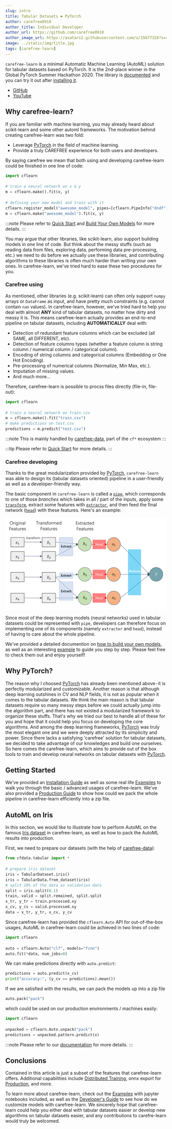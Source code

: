 ```yaml
---
slug: intro
title: Tabular Datasets ❤️ PyTorch
author: carefree0910
author_title: Individual Developer
author_url: https://github.com/carefree0910
author_image_url: https://avatars2.githubusercontent.com/u/15677328?s=400&u=4f6885246f1b9bb7b22312889859a824c9b05629&v=4
image: ../static/img/title.jpg
tags: [carefree-learn]
---
```


`carefree-learn` is a minimal Automatic Machine Learning (AutoML) solution for tabular datasets based on PyTorch. It is the 2nd-place winner in the Global PyTorch Summer Hackathon 2020. The library is [documented](https://carefree0910.me/carefree-learn-doc/docs) and you can try it out after [installing it](https://carefree0910.me/carefree-learn-doc/docs/getting-started/installation).

+ [GitHub](https://github.com/carefree0910/carefree-learn)
+ [YouTube](https://www.youtube.com/watch?v=hMzLmwmdQ_k&t=10s)

<!--truncate-->


## Why carefree-learn?

If you are familiar with machine learning, you may already heard about scikit-learn and some other automl frameworks. The motivation behind creating carefree-learn was two fold:
+ Leverage [PyTorch](https://pytorch.org/) in the field of machine learning.
+ Provide a truly CAREFREE experience for both users and developers.

By saying carefree we mean that both using and developing carefree-learn could be finished in one line of code:

```python
import cflearn

# train a neural network on x & y
m = cflearn.make().fit(x, y)

# defining your new model and train with it
cflearn.register_model("awesome_model", pipes=[cflearn.PipeInfo("dndf")])
m = cflearn.make("awesome_model").fit(x, y)
```

:::note
Please refer to [Quick Start](https://carefree0910.me/carefree-learn-doc/docs/getting-started/quick-start) and [Build Your Own Models](https://carefree0910.me/carefree-learn-doc/docs/developer-guides/customization) for more details.
:::

You may argue that other libraries, like scikit-learn, also support building models in one line of code. But think about the messy stuffs (such as reading data from files, exploring data, performing data pre-processing, etc.) we need to do before we actually use these libraries, and contributing algorithms to these libraries is often much harder than writing your own ones. In carefree-learn, we've tried hard to ease these two procedures for you.

### Carefree using

As mentioned, other libraries (e.g. scikit-learn) can often only support `numpy` arrays or `DataFrame` as input, and have pretty much constraints (e.g. cannot contain `nan` values). In carefree-learn, however, we've tried hard to help you deal with almost **ANY** kind of tabular datasets, no matter how dirty and messy it is. This means carefree-learn actually provides an end-to-end pipeline on tabular datasets, including **AUTOMATICALLY** deal with:
+ Detection of redundant feature columns which can be excluded (all SAME, all DIFFERENT, etc).
+ Detection of feature columns types (whether a feature column is string column / numerical column / categorical column).
+ Encoding of string columns and categorical columns (Embedding or One Hot Encoding).
+ Pre-processing of numerical columns (Normalize, Min Max, etc.).
+ Imputation of missing values.
+ And much more…

Therefore, carefree-learn is possible to procss files directly (file-in, file-out):

```python
import cflearn

# train a neural network on train.csv
m = cflearn.make().fit("train.csv")
# make predictions on test.csv
predictions = m.predict("test.csv")
```

:::note
This is mainly handled by [carefree-data](https://github.com/carefree0910/carefree-data), part of the `cf*` ecosystem
:::

:::tip
Please refer to [Quick Start](https://carefree0910.me/carefree-learn-doc/docs/getting-started/quick-start) for more details.
:::

### Carefree developing

Thanks to the great modularization provided by [PyTorch](https://pytorch.org/), `carefree-learn` was able to design its (tabular datasets oriented) pipeline in a user-friendly as well as a developer-friendly way.

The basic component in `carefree-learn` is called a [`pipe`](https://carefree0910.me/carefree-learn-doc/docs/design-principles#pipe), which corresponds to one of those *branches* which takes in all / part of the inputs, apply some [`transform`](https://carefree0910.me/carefree-learn-doc/docs/design-principles#transform), extract some features with [`extractor`](https://carefree0910.me/carefree-learn-doc/docs/design-principles#extractor), and then feed the final network ([`head`](https://carefree0910.me/carefree-learn-doc/docs/design-principles#head)) with these features. Here's an example:

![Pipe](../static/img/pipe.png)

Since most of the deep learning models (neural networks) used in tabular datasets could be represented with `pipe`, developers can therefore focus on implementing one of its components (namely `extractor` and `head`), instead of having to care about the whole pipeline.

We've provided a detailed documention on [how to build your own models](https://carefree0910.me/carefree-learn-doc/docs/developer-guides/customization), as well as an interesting [example](https://carefree0910.me/carefree-learn-doc/docs/examples/operations) to guide you step by step. Please feel free to check them out and enjoy yourself!


## Why PyTorch?

The reason why I choosed [PyTorch](https://pytorch.org/) has already been mentioned above - it is perfectly modularized and customizable. Another reason is that although deep learning outshines in CV and NLP fields, it is not as popular when it comes to the tabular datasets. We think the main reason is that tabular datasets require so many messy steps before we could actually jump into the algorithm part, and there has not existed a modularized framework to organize these stuffs. That's why we tried our best to handle all of these for you and hope that it could help you focus on developing the core algorithms. And among the deep learning frameworks, [PyTorch](https://pytorch.org/) was truly the most elegant one and we were deeply attracted by its simplicity and power. Since there lacks a satisfying 'carefree' solution for tabular datasets,  we decided to take advantage of our knowledges and build one ourselves. So here comes the carefree-learn, which aims to provide out of the box tools to train and develop neural networks on tabular datasets with [PyTorch](https://pytorch.org/).


## Getting Started

We've provided an [Installation Guide](https://carefree0910.me/carefree-learn-doc/docs/getting-started/installation) as well as some real life [Examples](https://carefree0910.me/carefree-learn-doc/docs/examples/iris) to walk you through the basic / advanced usages of carefree-learn. We've also provided a [Production Guide](https://carefree0910.me/carefree-learn-doc/docs/user-guides/production) to show how could we pack the whole pipeline in carefree-learn efficiently into a zip file.


## AutoML on Iris

In this section, we would like to illustrate how to perform AutoML on the famous [Iris dataset](https://archive.ics.uci.edu/ml/datasets/iris) in carefree-learn, as well as how to pack the AutoML results into production.

First, we need to prepare our datasets (with the help of [carefree-data](https://github.com/carefree0910/carefree-data)):

```python
from cfdata.tabular import *

# prepare iris dataset
iris = TabularDataset.iris()
iris = TabularData.from_dataset(iris)
# split 10% of the data as validation data
split = iris.split(0.1)
train, valid = split.remained, split.split
x_tr, y_tr = train.processed.xy
x_cv, y_cv = valid.processed.xy
data = x_tr, y_tr, x_cv, y_cv
```

Since carefree-learn has provided the `cflearn.Auto` API for out-of-the-box usages, AutoML in carefree-learn could be achieved in two lines of code:

```python
import cflearn

auto = cflearn.Auto("clf", models="fcnn")
auto.fit(*data, num_jobs=0)
```

We can make predictions directly with `auto.predict`:

```python
predictions = auto.predict(x_cv)
print("accuracy:", (y_cv == predictions).mean())
```

If we are satisfied with the results, we can pack the models up into a zip file

```python
auto.pack("pack")
```

which could be used on our production environments / machines easily:

```python
import cflearn

unpacked = cflearn.Auto.unpack("pack")
predictions = unpacked.pattern.predict(x)
```

:::note
Please refer to our [documentation](https://carefree0910.me/carefree-learn-doc/docs/user-guides/auto-ml) for more details.
:::

## Conclusions

Contained in this article is just a subset of the features that carefree-learn offers. Additional capabilities include [Distributed Training](https://carefree0910.me/carefree-learn-doc/docs/user-guides/distributed#distributed-training), onnx export for [Production](https://carefree0910.me/carefree-learn-doc/docs/user-guides/production), and more.

To learn more about carefree-learn, check out the [Examples](https://carefree0910.me/carefree-learn-doc/docs/examples/iris) with jupyter notebooks included, as well as the [Developer's Guide](https://carefree0910.me/carefree-learn-doc/docs/developer-guides/customization) to see how do we customize models with carefree-learn. We sincerely hope that carefree-learn could help you either deal with tabular datasets easier or develop new algorithms on tabular datasets easier, and any contributions to carefre-learn would truly be welcomed.
